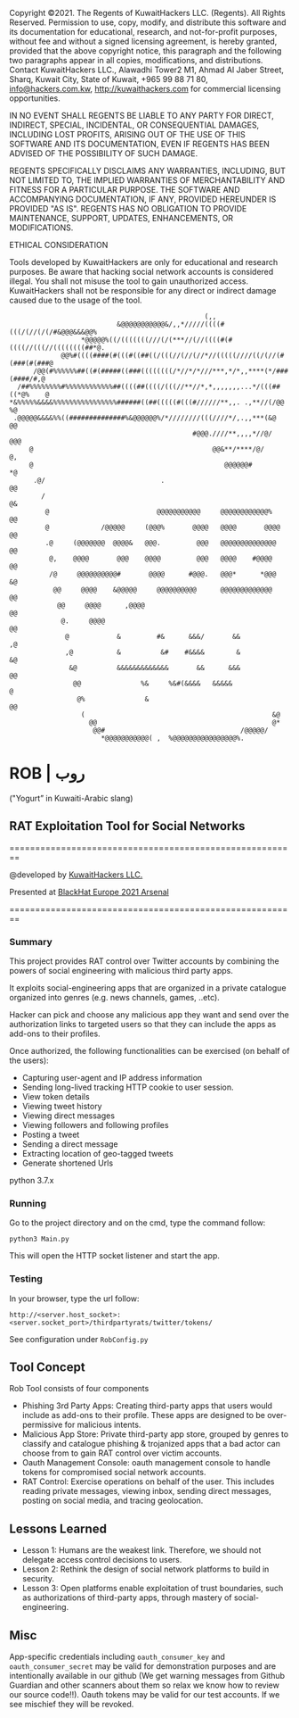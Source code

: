 Copyright ©2021. The Regents of KuwaitHackers LLC. (Regents). All Rights Reserved. Permission to use, copy, modify, and distribute this software and its documentation for educational, research, and not-for-profit purposes, without fee and without a signed licensing agreement, is hereby granted, provided that the above copyright notice, this paragraph and the following two paragraphs appear in all copies, modifications, and distributions. Contact KuwaitHackers LLC.,
Alawadhi Tower2 M1, Ahmad Al Jaber Street, Sharq, Kuwait City, State of Kuwait, +965 99 88 71 80, info@hackers.com.kw, http://kuwaithackers.com for commercial licensing opportunities.

IN NO EVENT SHALL REGENTS BE LIABLE TO ANY PARTY FOR DIRECT, INDIRECT, SPECIAL, INCIDENTAL, OR CONSEQUENTIAL DAMAGES, INCLUDING LOST PROFITS, ARISING OUT OF THE USE OF THIS SOFTWARE AND ITS DOCUMENTATION, EVEN IF REGENTS HAS BEEN ADVISED OF THE POSSIBILITY OF SUCH DAMAGE.

REGENTS SPECIFICALLY DISCLAIMS ANY WARRANTIES, INCLUDING, BUT NOT LIMITED TO, THE IMPLIED WARRANTIES OF MERCHANTABILITY AND FITNESS FOR A PARTICULAR PURPOSE. THE SOFTWARE AND ACCOMPANYING DOCUMENTATION, IF ANY, PROVIDED HEREUNDER IS PROVIDED "AS IS". REGENTS HAS NO OBLIGATION TO PROVIDE MAINTENANCE, SUPPORT, UPDATES, ENHANCEMENTS, OR MODIFICATIONS.

ETHICAL CONSIDERATION

Tools developed by KuwaitHackers are only for educational and research purposes. Be aware that hacking social network accounts is considered illegal. You shall not misuse the tool to gain unauthorized access. KuwaitHackers shall not be responsible for any direct or indirect damage caused due to the usage of the tool.   

```
                                                 (,,                            
                           &@@@@@@@@@@@&/,,*/////((((#(((/(//(/(/#&@@@&&&@@%    
                  *@@@@@%((/(((((((///(/(***//(//((((#(#((((//(((//((((((((##*@.
             @@%#((((####(#(((#((##((/(((//(//(//*//(((((////((/(//(#(###(#(###@
      /@@(#%%%%%%##((#(#####((###((((((((/*//*/*///***,*/*,,****(*/###(####/#,@ 
  /##%%%%%%%%#%%%%%%%%%%%%##((((##((((/(((//**//*,*,,,,,,,...*/(((##((*@%    @  
*&%%%%%&&&&%%%%%%%%%%%%%%%%######((##(((((#(((#//////**,,. .,**//(/@@       %@  
 .@@@@@&&&&%%((##############%&@@@@@@%/*////////(((////*/,.,,***(&@         @@  
                                              #@@@.////**,,,,*//@/        @@@   
     @                                             @@&**/****/@/          @,    
     @                                                @@@@@@#            *@     
      .@/                             .                                  @@     
        /                                                                @&     
         @                           @@@@@@@@@@@     @@@@@@@@@@@@%      @@      
         @             /@@@@@     (@@@%       @@@@   @@@@       @@@@    @@      
         .@     (@@@@@@@  @@@@&   @@@.         @@@   @@@@@@@@@@@@@@     @@      
          @,    @@@@       @@@    @@@@         @@@   @@@@    #@@@@      @@      
          /@     @@@@@@@@@@#       @@@@      #@@@.   @@@*      *@@@    &@       
           @@     @@@@    &@@@@@     @@@@@@@@@@      @@@@@@@@@@@@@     @@       
            @@     @@@@      ,@@@@                                     @@       
             @.     @@@@                                               @@       
              @            &         #&      &&&/       &&            ,@        
              ,@           &          &#    #&&&&        &            &@        
               &@          &&&&&&&&&&&&&       &&      &&&            @@        
                @@               %&     %&#(&&&&   &&&&&              @         
                 @%               &                                  @@         
                  (                                               &@            
                    @@                                            @*            
                     @@#                                  /@@@@@/               
                       *@@@@@@@@@@@( ,  %@@@@@@@@@@@@@@@@%.

```



# ROB | روب   
("Yogurt” in Kuwaiti-Arabic slang)

## RAT Exploitation Tool for Social Networks

========================================================

@developed by [KuwaitHackers LLC.](https://kuwaithackers.com)

Presented at [BlackHat Europe 2021 Arsenal](
https://www.blackhat.com/eu-21/arsenal/schedule/index.html#rat-exploitation-tool-for-social-networks-25150
)

========================================================

### Summary

This project provides RAT control over Twitter accounts by combining the powers of social engineering with malicious third party apps.

It exploits social-engineering apps that are organized in a private catalogue organized into genres (e.g. news channels, games, ..etc).

Hacker can pick and choose any malicious app they want and send over the authorization links to targeted users so that they can include the apps as add-ons to their profiles.

Once authorized, the following functionalities can be exercised (on behalf of the users):
* Capturing user-agent and IP address information
* Sending long-lived tracking HTTP cookie to user session.
* View token details
* Viewing tweet history
* Viewing direct messages 
* Viewing followers and following profiles
* Posting a tweet
* Sending a direct message
* Extracting location of geo-tagged tweets 
* Generate shortened Urls

python 3.7.x

### Running

Go to the project directory and on the cmd, type the command follow:


```
python3 Main.py
```
This will open the HTTP socket listener and start the app.

### Testing

In your browser, type the url follow:

```
http://<server.host_socket>:<server.socket_port>/thirdpartyrats/twitter/tokens/
```
See configuration under `RobConfig.py`


## Tool Concept

Rob Tool consists of four components
* Phishing 3rd Party Apps: Creating third-party apps that users would include as add-ons to their profile. These apps are designed to be over-permissive for malicious intents.
* Malicious App Store: Private third-party app store, grouped by genres to classify and catalogue phishing & trojanized apps that a bad actor can choose from to gain RAT control over victim accounts.
* Oauth Management Console: oauth management console to handle tokens for compromised social network accounts.
* RAT Control: Exercise operations on behalf of the user. This includes reading private messages, viewing inbox, sending direct messages, posting on social media, and tracing geolocation. 


## Lessons Learned

* Lesson 1: Humans are the weakest link. Therefore, we should not delegate access control decisions to users.
* Lesson 2: Rethink the design of social network platforms to build in security. 
* Lesson 3: Open platforms enable exploitation of trust boundaries, such as authorizations of third-party apps, through mastery of social-engineering.

## Misc
App-specific credentials including `oauth_consumer_key` and `oauth_consumer_secret` may be valid for demonstration purposes and are intentionally available in our github (We get warning messages from Github Guardian and other scanners about them so relax we know how to review our source code!!). Oauth tokens may be valid for our test accounts. If we see mischief they will be revoked.





